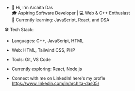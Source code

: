 - 👋 Hi, I'm Archita Das  
🎓 Aspiring Software Developer | 💻 Web & C++ Enthusiast  
🌱 Currently learning: JavaScript, React, and DSA  

🛠️ Tech Stack:  
- Languages: C++, JavaScript, HTML  
- Web: HTML, Tailwind CSS, PHP  
- Tools: Git, VS Code  
- Currently exploring: React, Node.js

- Connect with me on LinkedIn! here's my profle https://www.linkedin.com/in/archita-das05/


<!---
archita050206/archita050206 is a ✨ special ✨ repository because its `README.md` (this file) appears on your GitHub profile.
You can click the Preview link to take a look at your changes.
--->
